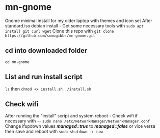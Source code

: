 # mn-gnome
Gnome minimal install for my older laptop with themes and icon set
After standard.iso debian install - Get some necessary tools with `sudo apt install git curl wget` 
Clone this repo with `git clone https://github.com/somogibbs/mn-gnome.git` 
## cd into downloaded folder 
`cd mn-gnome`
## List and run install script
`ls` then `chmod +x install.sh ./install.sh`
## Check wifi
After running the "install" script and system reboot -
Check wifi if necessary with -- `sudo nano /etc/NetworkManager/NetworkManager.conf`
Change ifupdown values ***managed=true*** to ***managed=false*** or vice versa then save and reboot with `sudo shutdown -r now`



